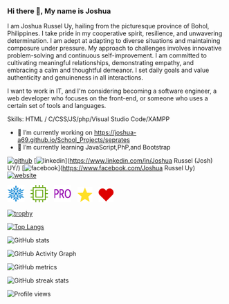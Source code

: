 ### Hi there 👋, My name is Joshua
I am Joshua Russel Uy, hailing from the picturesque province of Bohol, Philippines. I take pride in my cooperative spirit, resilience, and unwavering determination. I am adept at adapting to diverse situations and maintaining composure under pressure. My approach to challenges involves innovative problem-solving and continuous self-improvement. I am committed to cultivating meaningful relationships, demonstrating empathy, and embracing a calm and thoughtful demeanor. I set daily goals and value authenticity and genuineness in all interactions.

I want to work in IT, and I'm considering becoming a software engineer, a web developer who focuses on the front-end, or someone who uses a certain set of tools and languages.

Skills: HTML / C/CSS/JS/php/Visual Studio Code/XAMPP

- 🔭 I’m currently working on https://joshua-a69.github.io/School_Projects/seprates 
- 🌱 I’m currently learning JavaScript,PhP,and Bootstrap  


[<img src='https://cdn.jsdelivr.net/npm/simple-icons@3.0.1/icons/github.svg' alt='github' height='40'>](https://github.com/JOSHUA-A69)  [<img src='https://cdn.jsdelivr.net/npm/simple-icons@3.0.1/icons/linkedin.svg' alt='linkedin' height='40'>](https://www.linkedin.com/in/Joshua Russel (Josh) UY/)  [<img src='https://cdn.jsdelivr.net/npm/simple-icons@3.0.1/icons/facebook.svg' alt='facebook' height='40'>](https://www.facebook.com/Joshua Russel Uy)  [<img src='https://cdn.jsdelivr.net/npm/simple-icons@3.0.1/icons/icloud.svg' alt='website' height='40'>](https://joshua-a69.github.io/School_Projects/seprates)  

<a href='https://archiveprogram.github.com/'><img src='https://raw.githubusercontent.com/acervenky/animated-github-badges/master/assets/acbadge.gif' width='40' height='40'></a> <a href='https://docs.github.com/en/developers'><img src='https://raw.githubusercontent.com/acervenky/animated-github-badges/master/assets/devbadge.gif' width='40' height='40'></a> <a href='https://github.com/pricing'><img src='https://raw.githubusercontent.com/acervenky/animated-github-badges/master/assets/pro.gif' width='40' height='40'></a> <a href='https://stars.github.com/'><img src='https://raw.githubusercontent.com/acervenky/animated-github-badges/master/assets/starbadge.gif' width='35' height='35'></a> <a href='https://docs.github.com/en/github/supporting-the-open-source-community-with-github-sponsors'><img src='https://raw.githubusercontent.com/acervenky/animated-github-badges/master/assets/sponsorbadge.gif' width='35' height='35'></a> 

[![trophy](https://github-profile-trophy.vercel.app/?username=JOSHUA-A69)](https://github.com/ryo-ma/github-profile-trophy)

[![Top Langs](https://github-readme-stats.vercel.app/api/top-langs/?username=JOSHUA-A69)](https://github.com/anuraghazra/github-readme-stats)

![GitHub stats](https://github-readme-stats.vercel.app/api?username=JOSHUA-A69&show_icons=true&count_private=true)  

![GitHub Activity Graph](https://activity-graph.herokuapp.com/graph?username=JOSHUA-A69)  

![GitHub metrics](https://metrics.lecoq.io/JOSHUA-A69)  

![GitHub streak stats](https://streak-stats.demolab.com/?user=JOSHUA-A69)  

![Profile views](https://gpvc.arturio.dev/JOSHUA-A69)  




